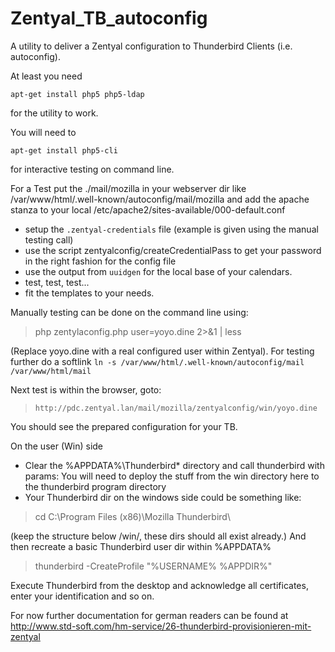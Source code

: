 # Zentyal_TB_autoconfig

A utility to deliver a Zentyal configuration to Thunderbird Clients (i.e. autoconfig).

At least you need
```
apt-get install php5 php5-ldap
```
for the utility to work.

You will need to
```
apt-get install php5-cli
```
for interactive testing on command line.

For a Test put the ./mail/mozilla in your webserver dir like /var/www/html/.well-known/autoconfig/mail/mozilla and add the apache stanza to your local /etc/apache2/sites-available/000-default.conf

* setup the `.zentyal-credentials` file (example is given using the manual testing call)
* use the script zentyalconfig/createCredentialPass to get your password in the right fashion for the config file
* use the output from `uuidgen` for the local base of your calendars.
* test, test, test...
* fit the templates to your needs.

Manually testing can be done on the command line using:
> php zentylaconfig.php user=yoyo.dine 2>&1 | less

(Replace yoyo.dine with a real configured user within Zentyal).
For testing further do a softlink `ln -s /var/www/html/.well-known/autoconfig/mail /var/www/html/mail`

Next test is within the browser, goto:
> `http://pdc.zentyal.lan/mail/mozilla/zentyalconfig/win/yoyo.dine`

You should see the prepared configuration for your TB.

On the user (Win) side
* Clear the %APPDATA%\Thunderbird\* directory and call thunderbird with params:
You will need to deploy the stuff from the win directory here to the thunderbird program directory
* Your Thunderbird dir on the windows side could be something like:

> cd C:\Program Files (x86)\Mozilla Thunderbird\

(keep the structure below /win/, these dirs should all exist already.)
And then recreate a basic Thunderbird user dir within %APPDATA%

> thunderbird -CreateProfile "%USERNAME% %APPDIR%"

Execute Thunderbird from the desktop and acknowledge all certificates, enter your identification and so on.

For now further documentation for german readers can be found at http://www.std-soft.com/hm-service/26-thunderbird-provisionieren-mit-zentyal

